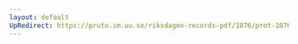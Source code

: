 ```yaml
---
layout: default
UpRedirect: https://pruto.im.uu.se/riksdagen-records-pdf/1876/prot-1876--fk--011/prot-1876--fk--011_019.pdf
---
```

